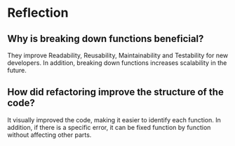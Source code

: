 # Reflection

## Why is breaking down functions beneficial?

They improve Readability, Reusability, Maintainability and Testability
for new developers. In addition, breaking down functions
increases scalability in the future.

## How did refactoring improve the structure of the code?

It visually improved the code, making it easier to identify each function.
In addition, if there is a specific error, it can be fixed function by
function without affecting other parts.
